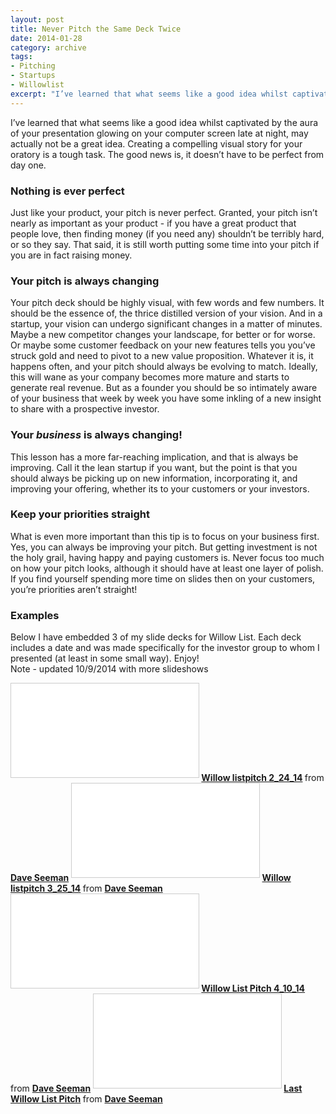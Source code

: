 ```yaml
---
layout: post
title: Never Pitch the Same Deck Twice
date: 2014-01-28
category: archive
tags:
- Pitching
- Startups
- Willowlist
excerpt: "I’ve learned that what seems like a good idea whilst captivated by the aura of your presentation glowing on your computer screen late at night, may actually not be a great idea. Creating a compelling visual story for your oratory is a tough"
---
```


I’ve learned that what seems like a good idea whilst captivated by the aura of your presentation glowing on your computer screen late at night, may actually not be a great idea. Creating a compelling visual story for your oratory is a tough task. The good news is, it doesn’t have to be perfect from day one.

### Nothing is ever perfect

Just like your product, your pitch is never perfect. Granted, your pitch isn’t nearly as important as your product - if you have a great product that people love, then finding money (if you need any) shouldn’t be terribly hard, or so they say. That said, it is still worth putting some time into your pitch if you are in fact raising money.

### Your **pitch** is always changing

Your pitch deck should be highly visual, with few words and few numbers. It should be the essence of, the thrice distilled version of your vision. And in a startup, your vision can undergo significant changes in a matter of minutes. Maybe a new competitor changes your landscape, for better or for worse. Or maybe some customer feedback on your new features tells you you’ve struck gold and need to pivot to a new value proposition. Whatever it is, it happens often, and your pitch should always be evolving to match. Ideally, this will wane as your company becomes more mature and starts to generate real revenue. But as a founder you should be so intimately aware of your business that week by week you have some inkling of a new insight to share with a prospective investor.

### Your _business_ is always changing!

This lesson has a more far-reaching implication, and that is always be improving. Call it the lean startup if you want, but the point is that you should always be picking up on new information, incorporating it, and improving your offering, whether its to your customers or your investors.

### Keep your priorities straight

What is even more important than this tip is to focus on your business first. Yes, you can always be improving your pitch. But getting investment is not the holy grail, having happy and paying customers is. Never focus too much on how your pitch looks, although it should have at least one layer of polish. If you find yourself spending more time on slides then on your customers, you’re priorities aren’t straight!

### Examples

Below I have embedded 3 of my slide decks for Willow List. Each deck includes a date and was made specifically for the investor group to whom I presented (at least in some small way). Enjoy!  
Note - updated 10/9/2014 with more slideshows


<iframe src="//www.slideshare.net/slideshow/embed_code/key/uAOm80maB9rXKP" frameborder="0" marginwidth="0" marginheight="0" scrolling="no" style="border:1px solid #CCC; border-width:1px; margin-bottom:5px;" class="slideshares" allowfullscreen> </iframe><strong> <a href="//www.slideshare.net/DaveSeeman/willow-listpitch-22414" title="Willow listpitch 2_24_14" target="_blank">Willow listpitch 2_24_14</a> </strong> from <strong><a href="//www.slideshare.net/DaveSeeman" target="_blank">Dave Seeman</a></strong>


<iframe src="//www.slideshare.net/slideshow/embed_code/key/99GGLy9oL4fPKt" frameborder="0" marginwidth="0" marginheight="0" scrolling="no" style="border:1px solid #CCC; border-width:1px; margin-bottom:5px;" class="slideshares" allowfullscreen> </iframe><strong> <a href="//www.slideshare.net/DaveSeeman/willow-listpitch-32514" title="Willow listpitch 3_25_14" target="_blank">Willow listpitch 3_25_14</a> </strong> from <strong><a href="//www.slideshare.net/DaveSeeman" target="_blank">Dave Seeman</a></strong>


<iframe src="//www.slideshare.net/slideshow/embed_code/key/8phmao9uojmgjc" frameborder="0" marginwidth="0" marginheight="0" scrolling="no" style="border:1px solid #CCC; border-width:1px; margin-bottom:5px;" class="slideshares" allowfullscreen> </iframe><strong> <a href="//www.slideshare.net/DaveSeeman/willow-list-pitch-41014" title="Willow List Pitch 4_10_14" target="_blank">Willow List Pitch 4_10_14</a> </strong> from <strong><a href="//www.slideshare.net/DaveSeeman" target="_blank">Dave Seeman</a></strong>


<iframe src="//www.slideshare.net/slideshow/embed_code/key/6LOAemN1Dd75sJ" frameborder="0" marginwidth="0" marginheight="0" scrolling="no" style="border:1px solid #CCC; border-width:1px; margin-bottom:5px;" class="slideshares" allowfullscreen> </iframe><strong> <a href="//www.slideshare.net/DaveSeeman/last-willow-list-pitch" title="Last Willow List Pitch" target="_blank">Last Willow List Pitch</a> </strong> from <strong><a href="//www.slideshare.net/DaveSeeman" target="_blank">Dave Seeman</a></strong>
